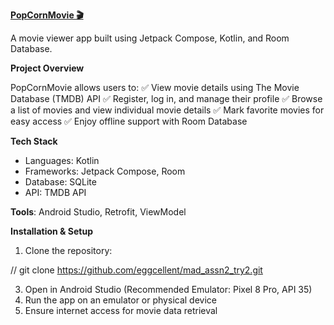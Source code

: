 <b><u>PopCornMovie 🎬</u></b>

A movie viewer app built using Jetpack Compose, Kotlin, and Room Database.

<b>Project Overview</b>

PopCornMovie allows users to:
✅ View movie details using The Movie Database (TMDB) API
✅ Register, log in, and manage their profile
✅ Browse a list of movies and view individual movie details
✅ Mark favorite movies for easy access
✅ Enjoy offline support with Room Database

<b>Tech Stack</b>
- Languages: Kotlin
- Frameworks: Jetpack Compose, Room
- Database: SQLite
- API: TMDB API
  
<b>Tools</b>: Android Studio, Retrofit, ViewModel

<b>Installation & Setup</b>
1. Clone the repository:
   
  // git clone https://github.com/eggcellent/mad_assn2_try2.git
    
3. Open in Android Studio (Recommended Emulator: Pixel 8 Pro, API 35)
4. Run the app on an emulator or physical device
5. Ensure internet access for movie data retrieval
